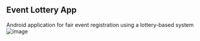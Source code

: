 ## Event Lottery App
 Android application for fair event registration using a lottery-based system
 ![image](https://github.com/user-attachments/assets/eafc63ef-3c5a-4e93-aadd-3d92aba99da5)
